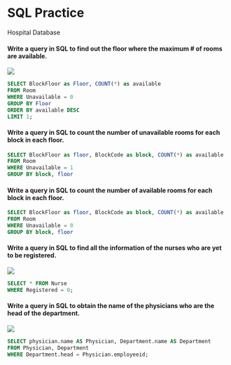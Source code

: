 # SQL Practice
Hospital Database

#### Write a query in SQL to find out the floor where the maximum # of rooms are available.
![](https://i.imgur.com/3keHzpt.jpg)

```SQL
SELECT BlockFloor as Floor, COUNT(*) as available
FROM Room
WHERE Unavailable = 0
GROUP BY Floor
ORDER BY available DESC
LIMIT 1;

```

#### Write a query in SQL to count the number of unavailable rooms for each block in each floor.

```SQL
SELECT BlockFloor as floor, BlockCode as block, COUNT(*) as available
FROM Room
WHERE Unavailable = 1
GROUP BY block, floor

```
#### Write a query in SQL to count the number of available rooms for each block in each floor.

```SQL
SELECT BlockFloor as floor, BlockCode as block, COUNT(*) as available
FROM Room
WHERE Unavailable = 0
GROUP BY block, floor

```
#### Write a query in SQL to find all the information of the nurses who are yet to be registered.
![](https://i.imgur.com/5pGuGBD.jpg)

```SQL
SELECT * FROM Nurse
WHERE Registered = 0;
```

#### Write a query in SQL to obtain the name of the physicians who are the head of the department.
![](https://i.imgur.com/54V41ic.jpg)

```SQL
SELECT physician.name AS Physician, Department.name AS Department
FROM Physician, Department
WHERE Department.head = Physician.employeeid;
```